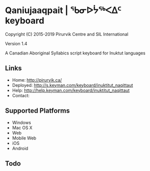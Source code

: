 Qaniujaaqpait | ᖃᓂᐅᔮᖅᐸᐃᑦ keyboard
============================

Copyright (C) 2015-2019 Pirurvik Centre and SIL International

Version 1.4

A Canadian Aboriginal Syllabics script keyboard for Inuktut languages

Links
-----

 * Home:     <http://pirurvik.ca/>
 * Deployed: <http://s.keyman.com/keyboard/inuktitut_naqittaut>
 * Help:     <http://help.keyman.com/keyboard/inuktitut_naqittaut>
 * Contact:  

Supported Platforms
-------------------
 * Windows
 * Mac OS X
 * Web
 * Mobile Web
 * iOS
 * Android

Todo
----
